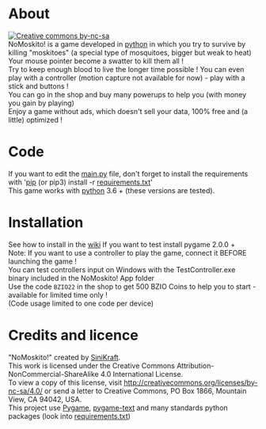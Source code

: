 # About
[![Creative commons by-nc-sa](https://licensebuttons.net/l/by-nc-sa/4.0/88x31.png)](http://creativecommons.org/licenses/by-nc-sa/4.0/)  
NoMoskito! is a game developed in [python](https://www.python.org/downloads/) in which you try to survive by killing "moskitoes" (a special type of mosquitoes, bigger but weak to heat)  
Your mouse pointer become a swatter to kill them all !  
Try to keep enough blood to live the longer time possible !
You can even play with a controller (motion capture not available for now) - play with a stick and buttons !  
You can go in the shop and buy many powerups to help you (with money you gain by playing)  
Enjoy a game without ads, which doesn't sell your data, 100% free and (a little) optimized !
# Code
If you want to edit the [main.py](https://github.com/SiniKraft/NoMoskito/blob/master/main.py) file, don't forget to install the requirements 
with '[pip](https://pypi.org/) (or pip3) install -r [requirements.txt](https://github.com/SiniKraft/NoMoskito/blob/master/requirements.txt)'  
This game works with [python](https://www.python.org/downloads/) 3.6 + (these versions are tested).
# Installation
See how to install in the [wiki](https://github.com/SiniKraft/NoMoskito/wiki/Installation)
If you want to test install pygame 2.0.0 +  
Note: If you want to use a controller to play the game, connect it BEFORE launching the game !  
You can test controllers input on Windows with the TestController.exe binary included in the NoMoskito! App folder  
Use the code ``BZIO22`` in the shop to get 500 BZIO Coins to help you to start - available for limited time only !  
(Code usage limited to one code per device)
# Credits and licence
"NoMoskito!" created by [SiniKraft](https://github.com/SiniKraft).  
This work is licensed under the Creative Commons Attribution-NonCommercial-ShareAlike 4.0 International License.  
To view a copy of this license, visit http://creativecommons.org/licenses/by-nc-sa/4.0/ or send a letter to Creative Commons, PO Box 1866, Mountain View, CA 94042, USA.  
This project use [Pygame](https://www.pygame.org/), [pygame-text](https://github.com/cosmologicon/pygame-text/blob/master/LICENSE) and many standards python packages (look into [requirements.txt](https://github.com/SiniKraft/NoMoskito/blob/master/requirements.txt))
